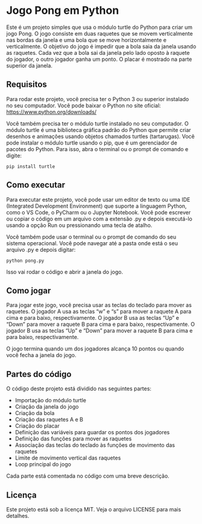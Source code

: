 # Jogo Pong em Python
Este é um projeto simples que usa o módulo turtle do Python para criar um jogo Pong. O jogo consiste em duas raquetes que se movem verticalmente nas bordas da janela e uma bola que se move horizontalmente e verticalmente. O objetivo do jogo é impedir que a bola saia da janela usando as raquetes. Cada vez que a bola sai da janela pelo lado oposto à raquete do jogador, o outro jogador ganha um ponto. O placar é mostrado na parte superior da janela.

## Requisitos
Para rodar este projeto, você precisa ter o Python 3 ou superior instalado no seu computador. Você pode baixar o Python no site oficial: <https://www.python.org/downloads/>

Você também precisa ter o módulo turtle instalado no seu computador. O módulo turtle é uma biblioteca gráfica padrão do Python que permite criar desenhos e animações usando objetos chamados turtles (tartarugas). Você pode instalar o módulo turtle usando o pip, que é um gerenciador de pacotes do Python. Para isso, abra o terminal ou o prompt de comando e digite:

```
pip install turtle
```

## Como executar
Para executar este projeto, você pode usar um editor de texto ou uma IDE (Integrated Development Environment) que suporte a linguagem Python, como o VS Code, o PyCharm ou o Jupyter Notebook. Você pode escrever ou copiar o código em um arquivo com a extensão .py e depois executá-lo usando a opção Run ou pressionando uma tecla de atalho.

Você também pode usar o terminal ou o prompt de comando do seu sistema operacional. Você pode navegar até a pasta onde está o seu arquivo .py e depois digitar:

```
python pong.py
```

Isso vai rodar o código e abrir a janela do jogo.

## Como jogar
Para jogar este jogo, você precisa usar as teclas do teclado para mover as raquetes. O jogador A usa as teclas “w” e “s” para mover a raquete A para cima e para baixo, respectivamente. O jogador B usa as teclas “Up” e “Down” para mover a raquete B para cima e para baixo, respectivamente. O jogador B usa as teclas “Up” e “Down” para mover a raquete B para cima e para baixo, respectivamente.

O jogo termina quando um dos jogadores alcança 10 pontos ou quando você fecha a janela do jogo.

## Partes do código
O código deste projeto está dividido nas seguintes partes:

- Importação do módulo turtle
- Criação da janela do jogo
- Criação da bola
- Criação das raquetes A e B
- Criação do placar
- Definição das variáveis para guardar os pontos dos jogadores
- Definição das funções para mover as raquetes
- Associação das teclas do teclado às funções de movimento das raquetes
- Limite de movimento vertical das raquetes
- Loop principal do jogo

Cada parte está comentada no código com uma breve descrição.

## Licença
Este projeto está sob a licença MIT. Veja o arquivo LICENSE para mais detalhes.

